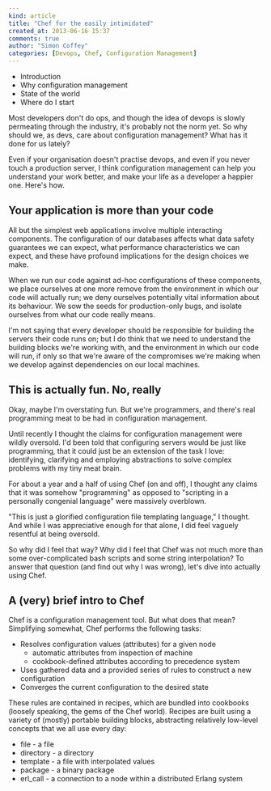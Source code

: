 ```yaml
---
kind: article
title: "Chef for the easily intimidated"
created_at: 2013-06-16 15:37
comments: true
author: "Simon Coffey"
categories: [Devops, Chef, Configuration Management]
---
```


* Introduction
* Why configuration management
* State of the world
* Where do I start

Most developers don't do ops, and though the idea of devops is slowly
permeating through the industry, it's probably not the norm yet. So why
should we, as devs, care about configuration management? What has it
done for us lately?

Even if your organisation doesn't practise devops, and even if you never
touch a production server, I think configuration management can help you
understand your work better, and make your life as a developer a happier
one. Here's how.

## Your application is more than your code

All but the simplest web applications involve multiple interacting
components. The configuration of our databases affects what data safety
guarantees we can expect, what performance characteristics we can
expect, and these have profound implications for the design choices we
make.

When we run our code against ad-hoc configurations of these components,
we place ourselves at one more remove from the environment in which our
code will actually run; we deny ourselves potentially vital information
about its behaviour. We sow the seeds for production-only bugs, and
isolate ourselves from what our code really means.

I'm not saying that every developer should be responsible for building
the servers their code runs on; but I do think that we need to
understand the building blocks we're working with, and the environment
in which our code will run, if only so that we're aware of the
compromises we're making when we develop against dependencies on our
local machines.

## This is actually fun. No, really

Okay, maybe I'm overstating fun. But we're programmers, and there's real
programming meat to be had in configuration management.

Until recently I thought the claims for configuration management were
wildly oversold. I'd been told that configuring servers would be just
like programming, that it could just be an extension of the task I love:
identifying, clarifying and employing abstractions to solve complex
problems with my tiny meat brain.

For about a year and a half of using Chef (on and off), I thought any
claims that it was somehow "programming" as opposed to "scripting in a
personally congenial language" were massively overblown.

"This is just a glorified configuration file templating language," I
thought. And while I was appreciative enough for that alone, I did feel
vaguely resentful at being oversold.

So why did I feel that way? Why did I feel that Chef was not much more
than some over-complicated bash scripts and some string interpolation?
To answer that question (and find out why I was wrong), let's dive into
actually using Chef.

## A (very) brief intro to Chef

Chef is a configuration management tool. But what does that mean?
Simplifying somewhat, Chef performs the following tasks:

* Resolves configuration values (attributes) for a given node
  - automatic attributes from inspection of machine
  - cookbook-defined attributes according to precedence system
* Uses gathered data and a provided series of rules to construct a new
  configuration
* Converges the current configuration to the desired state

These rules are contained in recipes, which are bundled into cookbooks
(loosely speaking, the gems of the Chef world). Recipes are built using
a variety of (mostly) portable building blocks, abstracting relatively
low-level concepts that we all use every day:

* file - a file
* directory - a directory
* template - a file with interpolated values
* package - a binary package
* erl_call - a connection to a node within a distributed Erlang system


